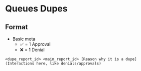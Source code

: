 # Queues Dupes 
## Format
- Basic meta
  - ✅ = 1 Approval
  - ❌ = 1 Denial
```
<dupe_report_id> <main_report_id> [Reason why it is a dupe] (Interactions here, like denials/approvals)
```
